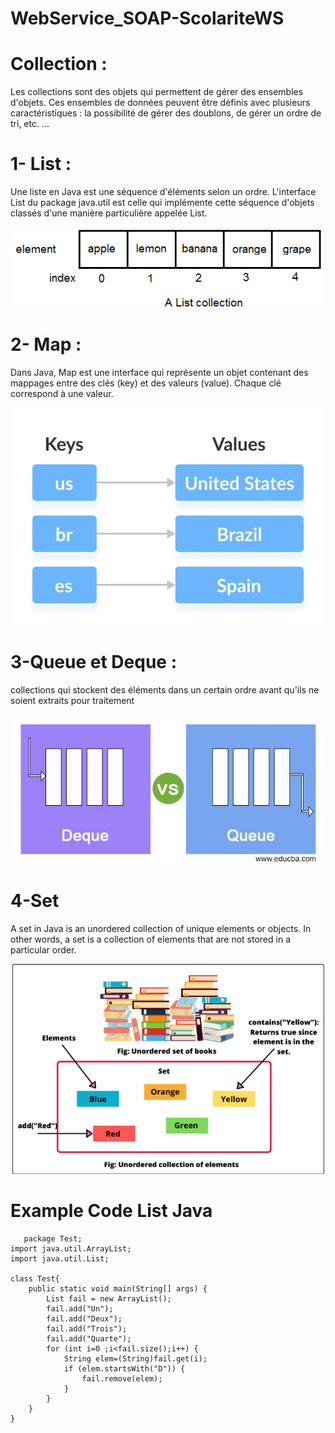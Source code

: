 # WebService_SOAP-ScolariteWS
# Collection :
Les collections sont des objets qui permettent de gérer des ensembles d'objets. Ces ensembles de données peuvent être définis avec plusieurs caractéristiques : la possibilité de gérer des doublons, de gérer un ordre de tri, etc. ...

# 1- List :
Une liste en Java est une séquence d'éléments selon un ordre. L'interface List du package java.util est celle qui implémente cette séquence d'objets classés d'une manière particulière appelée List.

![image info](https://github.com/MedMelek4848/WebService_SOAP-ScolariteWS/blob/master/List%20Collections.jpg)

# 2- Map :
Dans Java, Map est une interface qui représente un objet contenant des mappages entre des clés (key) et des valeurs (value). Chaque clé correspond à une valeur.

![image info](https://github.com/MedMelek4848/WebService_SOAP-ScolariteWS/blob/master/Map%20.jpg)

# 3-Queue et Deque :
collections qui stockent des éléments dans un certain ordre avant qu'ils ne soient extraits pour traitement

![image info](https://github.com/MedMelek4848/WebService_SOAP-ScolariteWS/blob/master/Deque-vs-Queue.jpg)

# 4-Set
A set in Java is an unordered collection of unique elements or objects. In other words, a set is a collection of elements that are not stored in a particular order.

![image info](https://github.com/MedMelek4848/WebService_SOAP-ScolariteWS/blob/master/realtime-example-of-java-set.jpg)

# Example Code List Java
```
   package Test;
import java.util.ArrayList;
import java.util.List;

class Test{
	public static void main(String[] args) {
		List fail = new ArrayList();
		fail.add("Un");
		fail.add("Deux");
		fail.add("Trois");
		fail.add("Quarte");
		for (int i=0 ;i<fail.size();i++) {
			String elem=(String)fail.get(i);
			if (elem.startsWith("D")) {
				fail.remove(elem);
			}
		}
	}
}
```

